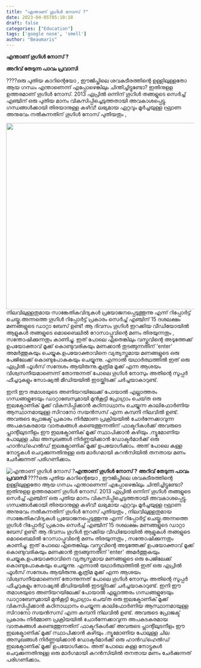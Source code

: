 ```yaml
---
title: "എന്താണ് ഗൂഗിൾ നോസ് ?"
date: 2023-04-05T05:10:18
draft: false
categories: ["Education"]
tags: ['google nose', 'smell']
author: "Beaumaris"
---
```


<strong>എന്താണ് ഗൂഗിൾ നോസ് ?</strong>

<strong>അറിവ് തേടുന്ന പാവം പ്രവാസി</strong>

????ഒരു പുതിയ കാറിന്റെയോ , ഈജിപ്തിലെ ശവകുടീരത്തിന്റെ ഉള്ളിലുള്ളതോ ആയ ഗന്ധം എന്താണെന്ന് എപ്പോഴെങ്കിലും ചിന്തിച്ചിട്ടുണ്ടോ? ഇതിനുളള ഉത്തരമാണ് ഗൂഗിൾ നോസ്. 2013 ഏപ്രിൽ ഒന്നിന് ഗൂഗിൾ തങ്ങളുടെ സെർച്ച് എഞ്ചിന് ഒരു പുതിയ മാനം വികസിപ്പിച്ചെടുത്തതായി അവകാശപ്പെട്ടു.
ഗന്ധങ്ങൾക്കായി തിരയാനുള്ള കഴിവ്! ലഭ്യമായ ഏറ്റവും മൂർച്ചയുള്ള ഘ്രാണ അനുഭവം നൽകുന്നതിന് ഗൂഗിൾ നോസ് പുതിയതും ,

<img class="wp-image-390250 aligncenter" src="https://cdn.boolokam.com/articles/2023/04/wwff.jpg" alt="" width="664" height="498" />നിലവിലുള്ളതുമായ സാങ്കേതികവിദ്യകൾ പ്രയോജനപ്പെടുത്തുന്നു എന്ന് റിപ്പോർട്ട് ചെയ്തു.അന്നത്തെ ഗൂഗിൾ റിപ്പോർട്ട് പ്രകാരം സെർച്ച് എഞ്ചിന് 15 ദശലക്ഷം മണങ്ങളുടെ ഡാറ്റാ ബേസ് ഉണ്ട്! ആ ദിവസം ഗൂഗിൾ ഇറക്കിയ വീഡിയോയിൽ ആളുകൾ തങ്ങളുടെ മൊബൈലിൽ റോസാപ്പൂവിന്റെ മണം തിരയുന്നതും , സന്തോഷിക്കുന്നതും കാണിച്ചു. ഇത് പോലെ ഏതെങ്കിലും വസ്തുവിന്റെ അടുത്തേക്ക് ഉപയോക്താവ് മൂക്ക് കൊണ്ടുവരികയും മണക്കാൻ തുടങ്ങുന്നതിന് 'enter' അമർത്തുകയും ചെയ്യുക.ഉപയോക്താവിനെ വ്യത്യസ്തമായ മണങ്ങളുടെ ഒരു പേജിലേക്ക് കൊണ്ടുപോകുകയും ചെയ്യുന്നു. എന്നാൽ യഥാർത്ഥത്തിൽ ഇത് ഒരു ഏപ്രിൽ ഫൂൾസ് സന്ദേശം ആയിരുന്നു.കൃത്രിമ മൂക്ക് എന്ന ആശയം വിശ്വസനീയമാണെന്ന് തോന്നുന്നത് പോലെ ഗൂഗിൾ നോസും അതിന്റെ സൂപ്പർ ഫീച്ചറുകളും സോഷ്യൽ മീഡിയയിൽ ഇടയ്ക്കിടക്ക് ചർച്ചയാകാറുണ്ട്.

ഇനി ഈ തമാശയുടെ അണിയറയിലേക്ക് പോയാൽ എല്ലാത്തരം ഗന്ധങ്ങളുടേയും ഡാറ്റാബേസുമായി മുൻകൂട്ടി പ്രോഗ്രാം ചെയ്‌ത ഒരു ഇലക്ട്രോണിക് മൂക്ക് വികസിപ്പിക്കാൻ കഠിനാധ്വാനം ചെയ്യുന്ന കാലിഫോർണിയ ആസ്ഥാനമായുള്ള സിറാനോ സയൻസസ് എന്ന കമ്പനി നിലവിൽ ഉണ്ട്. അവരുടെ പ്രോജക്ട് പ്രകാരം നിർമ്മാണ പ്രക്രിയയിൽ ചോർന്നേക്കാവുന്ന അപകടകരമായ വാതകങ്ങൾ കണ്ടെത്തുന്നതിന് ഫാക്ടറികൾക്ക് അവരുടെ പ്ലാന്റിലുടനീളം ഈ ഇലക്ട്രോണിക് മൂക്ക് സ്ഥാപിക്കാൻ കഴിയും .ന്യൂമോണിയ പോലുള്ള ചില അസുഖങ്ങൾ നിർണ്ണയിക്കാൻ ഡോക്ടർമാർക്ക് ഒരു ഹാൻഡ്‌ഹെൽഡ് ഇലക്ട്രോണിക് മൂക്ക് ഉപയോഗിക്കാം. അത് പോലെ കള്ള നോട്ടുകൾ ചെറുക്കുന്നതിനുള്ള ഒരു മാർഗമായി കറൻസിയിൽ തനതായ മണം ചേർക്കുന്നത് പരിഗണിക്കാം.


![എന്താണ് ഗൂഗിൾ നോസ് ?](https://cdn.boolokam.com/articles/2023/04/wwff.jpg)**എന്താണ് ഗൂഗിൾ നോസ് ?** **അറിവ് തേടുന്ന പാവം പ്രവാസി** ????ഒരു പുതിയ കാറിന്റെയോ , ഈജിപ്തിലെ ശവകുടീരത്തിന്റെ ഉള്ളിലുള്ളതോ ആയ ഗന്ധം എന്താണെന്ന് എപ്പോഴെങ്കിലും ചിന്തിച്ചിട്ടുണ്ടോ? ഇതിനുളള ഉത്തരമാണ് ഗൂഗിൾ നോസ്. 2013 ഏപ്രിൽ ഒന്നിന് ഗൂഗിൾ തങ്ങളുടെ സെർച്ച് എഞ്ചിന് ഒരു പുതിയ മാനം വികസിപ്പിച്ചെടുത്തതായി അവകാശപ്പെട്ടു. ഗന്ധങ്ങൾക്കായി തിരയാനുള്ള കഴിവ്! ലഭ്യമായ ഏറ്റവും മൂർച്ചയുള്ള ഘ്രാണ അനുഭവം നൽകുന്നതിന് ഗൂഗിൾ നോസ് പുതിയതും , നിലവിലുള്ളതുമായ സാങ്കേതികവിദ്യകൾ പ്രയോജനപ്പെടുത്തുന്നു എന്ന് റിപ്പോർട്ട് ചെയ്തു.അന്നത്തെ ഗൂഗിൾ റിപ്പോർട്ട് പ്രകാരം സെർച്ച് എഞ്ചിന് 15 ദശലക്ഷം മണങ്ങളുടെ ഡാറ്റാ ബേസ് ഉണ്ട്! ആ ദിവസം ഗൂഗിൾ ഇറക്കിയ വീഡിയോയിൽ ആളുകൾ തങ്ങളുടെ മൊബൈലിൽ റോസാപ്പൂവിന്റെ മണം തിരയുന്നതും , സന്തോഷിക്കുന്നതും കാണിച്ചു. ഇത് പോലെ ഏതെങ്കിലും വസ്തുവിന്റെ അടുത്തേക്ക് ഉപയോക്താവ് മൂക്ക് കൊണ്ടുവരികയും മണക്കാൻ തുടങ്ങുന്നതിന് 'enter' അമർത്തുകയും ചെയ്യുക.ഉപയോക്താവിനെ വ്യത്യസ്തമായ മണങ്ങളുടെ ഒരു പേജിലേക്ക് കൊണ്ടുപോകുകയും ചെയ്യുന്നു. എന്നാൽ യഥാർത്ഥത്തിൽ ഇത് ഒരു ഏപ്രിൽ ഫൂൾസ് സന്ദേശം ആയിരുന്നു.കൃത്രിമ മൂക്ക് എന്ന ആശയം വിശ്വസനീയമാണെന്ന് തോന്നുന്നത് പോലെ ഗൂഗിൾ നോസും അതിന്റെ സൂപ്പർ ഫീച്ചറുകളും സോഷ്യൽ മീഡിയയിൽ ഇടയ്ക്കിടക്ക് ചർച്ചയാകാറുണ്ട്. ഇനി ഈ തമാശയുടെ അണിയറയിലേക്ക് പോയാൽ എല്ലാത്തരം ഗന്ധങ്ങളുടേയും ഡാറ്റാബേസുമായി മുൻകൂട്ടി പ്രോഗ്രാം ചെയ്‌ത ഒരു ഇലക്ട്രോണിക് മൂക്ക് വികസിപ്പിക്കാൻ കഠിനാധ്വാനം ചെയ്യുന്ന കാലിഫോർണിയ ആസ്ഥാനമായുള്ള സിറാനോ സയൻസസ് എന്ന കമ്പനി നിലവിൽ ഉണ്ട്. അവരുടെ പ്രോജക്ട് പ്രകാരം നിർമ്മാണ പ്രക്രിയയിൽ ചോർന്നേക്കാവുന്ന അപകടകരമായ വാതകങ്ങൾ കണ്ടെത്തുന്നതിന് ഫാക്ടറികൾക്ക് അവരുടെ പ്ലാന്റിലുടനീളം ഈ ഇലക്ട്രോണിക് മൂക്ക് സ്ഥാപിക്കാൻ കഴിയും .ന്യൂമോണിയ പോലുള്ള ചില അസുഖങ്ങൾ നിർണ്ണയിക്കാൻ ഡോക്ടർമാർക്ക് ഒരു ഹാൻഡ്‌ഹെൽഡ് ഇലക്ട്രോണിക് മൂക്ക് ഉപയോഗിക്കാം. അത് പോലെ കള്ള നോട്ടുകൾ ചെറുക്കുന്നതിനുള്ള ഒരു മാർഗമായി കറൻസിയിൽ തനതായ മണം ചേർക്കുന്നത് പരിഗണിക്കാം.
